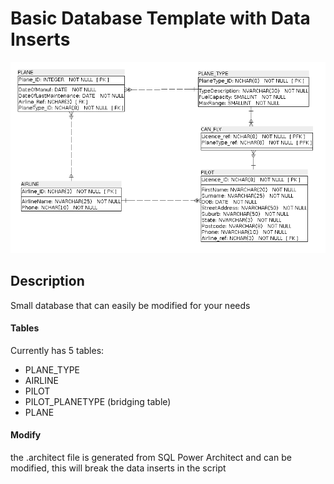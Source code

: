 # Basic Database Template with Data Inserts

![Project Image](/diagram.png)

## Description

Small database that can easily be modified for your needs

#### Tables

Currently has 5 tables:
- PLANE_TYPE
- AIRLINE
- PILOT
- PILOT_PLANETYPE (bridging table)
- PLANE


#### Modify
the .architect file is generated from SQL Power Architect and can be modified, this will break the data inserts in the script

